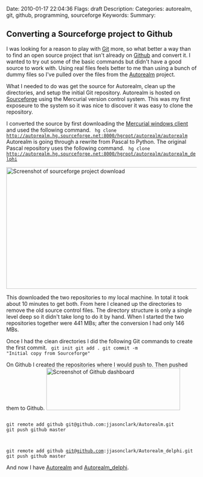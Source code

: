 Date: 2010-01-17 22:04:36
Flags: draft
Description:
Categories: autorealm, git, github, programming, sourceforge
Keywords:
Summary:

## Converting a Sourceforge project to Github

I was looking for a reason to play with <a href="http://en.wikipedia.org/wiki/Git_(software)">Git</a> more, so what better a way than to find an open source project that isn't already on <a href="http://github.com">Github</a> and convert it. I wanted to try out some of the basic commands but didn't have a good source to work with. Using real files feels better to me than using a bunch of dummy files so I've pulled over the files from the <a href="http://sourceforge.net/projects/autorealm/">Autorealm</a> project.

What I needed to do was get the source for Autorealm, clean up the directories, and setup the initial Git repository. Autorealm is hosted on <a href="http://sourceforge.net/">Sourceforge</a> using the Mercurial version control system. This was my first exposeure to the system so it was nice to discover it was easy to clone the repository.

I converted the source by first downloading the <a href="http://mercurial.selenic.com/downloads/">Mercurial windows client</a> and used the following command.
<code>
hg clone http://autorealm.hg.sourceforge.net:8000/hgroot/autorealm/autorealm
</code>
Autorealm is going through a rewrite from Pascal to Python. The original Pascal repository uses the following command.
<code>
hg clone http://autorealm.hg.sourceforge.net:8000/hgroot/autorealm/autorealm_delphi
</code>

<a rel="attachment wp-att-59" href="http://jjasonclark.files.wordpress.com/2010/01/autorealm_repository_2010_01_171.png2010/converting-a-sourceforge-project-to-github/autorealm_2010_01_17/"><img class="alignnone size-full wp-image-59" title="autorealm_2010_01_17" src="http://jjasonclark.files.wordpress.com/2010/01/autorealm_2010_01_17.png" alt="Screenshot of sourceforge project download" width="836" height="322" /></a>

This downloaded the two repositories to my local machine. In total it took about 10 minutes to get both. From here I cleaned up the directories to remove the old source control files. The directory structure is only a single level deep so it didn't take long to do it by hand. When I started the two repositories together were 441 MBs; after the conversion I had only 146 MBs.

Once I had the clean directories I did the following Git commands to create the first commit.
<code>
git init
git add .
git commit -m "Initial copy from Sourceforge"
</code>

On Github I created the repositories where I would push to. Then pushed them to Github.
<a rel="attachment wp-att-70" href="http://jjasonclark.files.wordpress.com/2010/01/autorealm_repository_2010_01_171.png2010/converting-a-sourceforge-project-to-github/autorealm_repository_2010_01_17/"><img class="size-full wp-image-70 alignnone" title="autorealm_repository_2010_01_17" src="http://jjasonclark.files.wordpress.com/2010/01/autorealm_repository_2010_01_171.png" alt="Screenshot of Github dashboard" width="354" height="112" /></a>

<code>
git remote add github git@github.com:jjasonclark/Autorealm.git
git push github master</code>

<code> </code>

<code>git remote add github git@github.com:jjasonclark/Autorealm_delphi.git
git push github master
</code>

And now I have <a href="http://github.com/jjasonclark/Autorealm">Autorealm</a> and <a href="http://github.com/jjasonclark/Autorealm_delphi">Autorealm_delphi</a>.
